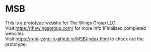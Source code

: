 # MSB
This is a prototype website for The Wings Group LLC.
<br>
Visit https://thewingsgroup.com/ for more info (Finalized completed website).
<br>
Visit https://reni-yeno-h.github.io/MSB/index.html to check out the prototype.
